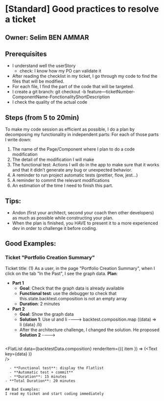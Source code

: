 # [Standard] Good practices to resolve a ticket

## Owner: Selim BEN AMMAR

## Prerequisites

* I understand well the userStory
  * check: I know how my PO can validate it
* After reading the checklist in my ticket, I go through my code to find the files that will be modified.
* For each file, I find the part of the code that will be targeted.
* I create a git branch: git checkout -b feature—ticketNumber-ComponentName-FonctionalityShortDescription
* I check the quality of the actual code

## Steps (from 5 to 20min)

To make my code session as efficient as possible, I do a plan by decomposing my functionality in independent parts:
For each of those parts I write down:
1. The name of the Page/Component where I plan to do a code modification
2. The detail of the modification I will make
3. The functional test: Actions I will do in the app to make sure that it works and that it didn’t generate any bug or unexpected behavior.
4. A reminder to run project automatic tests (prettier, flow, jest…)
5. A reminder to commit the relevant modifications
6. An estimation of the time I need to finish this part.

## Tips:
* Andon (first your architect, second your coach then other developers) as much as possible while constructing your plan.
* When the plan is finished, you HAVE to present it to a more experienced dev in order to challenge it before coding.

##  Good Examples:
### Ticket "Portfolio Creation Summary"
Ticket title: (1) As a user, in the page "Portfolio Creation Summary", when I click on the tab "In the Past", I see the graph data.
**Plan**:
- **Part 1**
  - **Goal**: Check that the graph data is already available
  - **Functional test**: use the debugger to check that this.state.backtest.composition is not an empty array
  - **Duration**: 2 minutes
- **Part 2**
  - **Goal**: Show the graph data
  - **Solution 1**: Use ul and li ---->  backtest.composition.map ((data) => li {data} /li)
  * After the architecture challenge, I changed the solution. He proposed **Solution 2** <Flatlist /> ----> 
  ```js
<FlatList 
  data={backtestData.composition} 
  renderItem={({ item }) => (<Text key={data} </Text>)}  
/>
```
  - **Functional test**: display the Flatlist
  - **Automatic test + commit**
  - **Duration**: 15 minutes
- **Total Duration**: 20 minutes

## Bad Examples:
I read my ticket and start coding immediately
